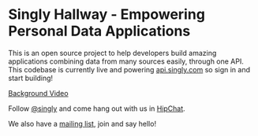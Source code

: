 Singly Hallway - Empowering Personal Data Applications
======================================================

This is an open source project to help developers build amazing applications
combining data from many sources easily, through one API. This codebase is
currently live and powering [api.singly.com](https://api.singly.com/) so sign in
and start building!

[Background Video](http://www.youtube.com/watch?v=pTNO5npNq28)

Follow [@singly](http://twitter.com/singly) and come hang out with us in
[HipChat](http://chat.singly.com/).

We also have a [mailing list](https://groups.google.com/group/singlyapi), join
and say hello!
